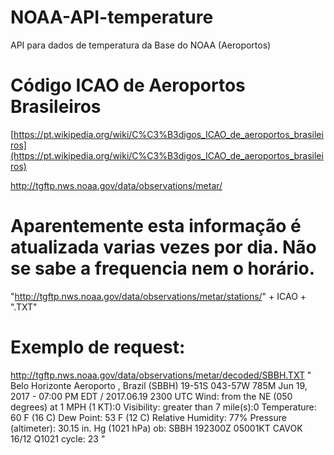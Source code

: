 # NOAA-API-temperature
API para dados de temperatura da Base do NOAA (Aeroportos)



# Código ICAO de Aeroportos Brasileiros
[https://pt.wikipedia.org/wiki/C%C3%B3digos_ICAO_de_aeroportos_brasileiros](https://pt.wikipedia.org/wiki/C%C3%B3digos_ICAO_de_aeroportos_brasileiros)

http://tgftp.nws.noaa.gov/data/observations/metar/


# Aparentemente esta informação é atualizada varias vezes por dia. Não se sabe a frequencia nem o horário. 

"http://tgftp.nws.noaa.gov/data/observations/metar/stations/" + ICAO + ".TXT"

# Exemplo de request:
http://tgftp.nws.noaa.gov/data/observations/metar/decoded/SBBH.TXT
"
Belo Horizonte Aeroporto , Brazil (SBBH) 19-51S 043-57W 785M
Jun 19, 2017 - 07:00 PM EDT / 2017.06.19 2300 UTC
Wind: from the NE (050 degrees) at 1 MPH (1 KT):0
Visibility: greater than 7 mile(s):0
Temperature: 60 F (16 C)
Dew Point: 53 F (12 C)
Relative Humidity: 77%
Pressure (altimeter): 30.15 in. Hg (1021 hPa)
ob: SBBH 192300Z 05001KT CAVOK 16/12 Q1021
cycle: 23
"
